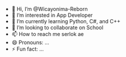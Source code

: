 - 👋 Hi, I’m @Wicayonima-Reborn
- 👀 I’m interested in App Developer
- 🌱 I’m currently learning Python, C#, and C++
- 💞️ I’m looking to collaborate on School
- 📫 How to reach me serlok ae
- 😄 Pronouns: ...
- ⚡ Fun fact: ...

<!---
Wicayonima-Reborn/Wicayonima-Reborn is a ✨ special ✨ repository because its `README.md` (this file) appears on your GitHub profile.
You can click the Preview link to take a look at your changes.
--->
